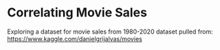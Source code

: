# Correlating Movie Sales
Exploring a dataset for movie sales from 1980-2020 
dataset pulled from: https://www.kaggle.com/danielgrijalvas/movies
